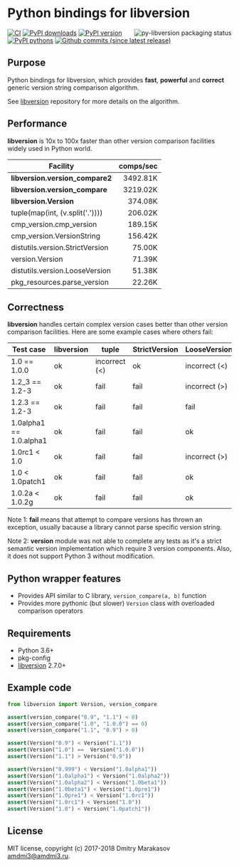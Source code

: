 # Python bindings for libversion

<a href="https://repology.org/metapackage/python:libversion/versions">
	<img src="https://repology.org/badge/vertical-allrepos/python:libversion.svg" alt="py-libversion packaging status" align="right">
</a>

[![CI](https://github.com/repology/py-libversion/actions/workflows/ci.yml/badge.svg)](https://github.com/repology/py-libversion/actions/workflows/ci.yml)
[![PyPI downloads](https://img.shields.io/pypi/dm/libversion.svg)](https://pypi.org/project/libversion/)
[![PyPI version](https://img.shields.io/pypi/v/libversion.svg)](https://pypi.org/project/libversion/)
[![PyPI pythons](https://img.shields.io/pypi/pyversions/libversion.svg)](https://pypi.org/project/libversion/)
[![Github commits (since latest release)](https://img.shields.io/github/commits-since/repology/py-libversion/latest.svg)](https://github.com/repology/py-libversion)

## Purpose

Python bindings for libversion, which provides **fast**, **powerful**
and **correct** generic version string comparison algorithm.

See [libversion](https://github.com/repology/libversion) repository for
more details on the algorithm.

## Performance

**libversion** is 10x to 100x faster than other version comparison
facilities widely used in Python world.

| Facility                            | comps/sec |
|-------------------------------------|----------:|
| **libversion.version_compare2**     |  3492.81K |
| **libversion.version_compare**      |  3219.02K |
| **libversion.Version**              |   374.08K |
| tuple(map(int, (v.split('.'))))     |   206.02K |
| cmp_version.cmp_version             |   189.15K |
| cmp_version.VersionString           |   156.42K |
| distutils.version.StrictVersion     |    75.00K |
| version.Version                     |    71.39K |
| distutils.version.LooseVersion      |    51.38K |
| pkg_resources.parse_version         |    22.26K |

## Correctness

**libversion** handles certain complex version cases better than other
version comparison facilities. Here are some example cases where others
fail:

| Test case               | libversion | tuple         | StrictVersion | LooseVersion  | parse_version | cmp_version   |
|-------------------------|------------|---------------|---------------|---------------|---------------|---------------|
| 1.0 == 1.0.0            | ok         | incorrect (<) | ok            | incorrect (<) | ok            | ok            |
| 1.2_3 == 1.2-3          | ok         | fail          | fail          | incorrect (>) | incorrect (<) | ok            |
| 1.2.3 == 1.2-3          | ok         | fail          | fail          | fail          | incorrect (>) | incorrect (<) |
| 1.0alpha1 == 1.0.alpha1 | ok         | fail          | fail          | ok            | ok            | incorrect (>) |
| 1.0rc1 < 1.0            | ok         | fail          | fail          | incorrect (>) | ok            | incorrect (>) |
| 1.0 < 1.0patch1         | ok         | fail          | fail          | ok            | incorrect (>) | ok            |
| 1.0.2a < 1.0.2g         | ok         | fail          | fail          | ok            | incorrect (>) | ok            |

Note 1: **fail** means that attempt to compare versions has thrown
an exception, usually bacause a library cannot parse specific version
string.

Note 2: **version** module was not able to complete any tests as it's
a strict semantic version implementation which require 3 version
components. Also, it does not support Python 3 without modification.

## Python wrapper features

-  Provides API similar to C library, `version_compare(a, b)` function
-  Provides more pythonic (but slower) `Version` class with overloaded
   comparison operators

## Requirements

-  Python 3.6+
-  pkg-config
-  [libversion](https://github.com/repology/libversion) 2.7.0+

## Example code

```python
from libversion import Version, version_compare

assert(version_compare("0.9", "1.1") < 0)
assert(version_compare("1.0", "1.0.0") == 0)
assert(version_compare("1.1", "0.9") > 0)

assert(Version("0.9") < Version("1.1"))
assert(Version("1.0") ==  Version("1.0.0"))
assert(Version("1.1") > Version("0.9"))

assert(Version("0.999") < Version("1.0alpha1"))
assert(Version("1.0alpha1") < Version("1.0alpha2"))
assert(Version("1.0alpha2") < Version("1.0beta1"))
assert(Version("1.0beta1") < Version("1.0pre1"))
assert(Version("1.0pre1") < Version("1.0rc1"))
assert(Version("1.0rc1") < Version("1.0"))
assert(Version("1.0") < Version("1.0patch1"))
```

## License

MIT license, copyright (c) 2017-2018 Dmitry Marakasov amdmi3@amdmi3.ru.
